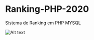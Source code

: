 # Ranking-PHP-2020
Sistema de Ranking em PHP MYSQL


![Alt text](../../repository/logo.jpg?raw=true "Optional Title")
